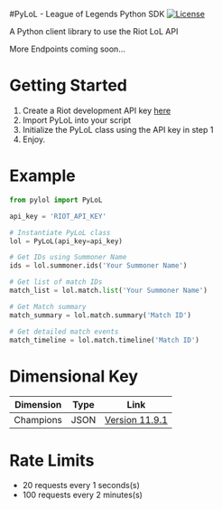 #PyLoL - League of Legends Python SDK
[![License](https://img.shields.io/badge/license-MIT-blue.svg?style=flat)](http://www.opensource.org/licenses/MIT)

A Python client library to use the Riot LoL API

More Endpoints coming soon...

# Getting Started
1. Create a Riot development API key [here](https://developer.riotgames.com/)
2. Import PyLoL into your script
3. Initialize the PyLoL class using the API key in step 1
4. Enjoy.  

# Example
```python
from pylol import PyLoL

api_key = 'RIOT_API_KEY'

# Instantiate PyLoL class 
lol = PyLoL(api_key=api_key)

# Get IDs using Summoner Name
ids = lol.summoner.ids('Your Summoner Name')

# Get list of match IDs
match_list = lol.match.list('Your Summoner Name')

# Get Match summary
match_summary = lol.match.summary('Match ID')

# Get detailed match events
match_timeline = lol.match.timeline('Match ID')
```

# Dimensional Key
|Dimension|Type|Link|
|---|---|---|
|Champions | JSON |[Version 11.9.1](http://ddragon.leagueoflegends.com/cdn/11.9.1/data/en_US/champion.json) |

# Rate Limits
- 20 requests every 1 seconds(s)
- 100 requests every 2 minutes(s)